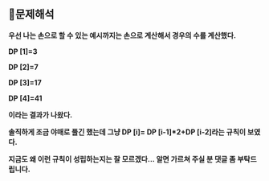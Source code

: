 ## **🔎문제해석**

**우선 나는 손으로 할 수 있는 예시까지는 손으로 계산해서 경우의 수를 계산했다.**

**DP \[1\]=3**

**DP \[2\]=7**

**DP \[3\]=17**

**DP \[4\]=41**

**이라는 결과가 나왔다.**

**솔직하게 조금 야매로 풀긴 했는데 그냥 DP \[i\]= DP \[i-1\]\*2+DP \[i-2\]라는 규칙이 보였다.**

**지금도 왜 이런 규칙이 성립하는지는 잘 모르겠다... 알면 가르쳐 주실 분 댓글 좀 부탁드립니다.**
